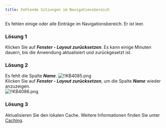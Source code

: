 ```yaml
---
title: Fehlende Sitzungen im Navigationsbereich
---
```

Es fehlen einige oder alle Einträge im Navigationsbereich. Er ist leer.
### Lösung 1
Klicken Sie auf ***Fenster - Layout zurücksetzen***. Es kann einige Minuten dauern, bis die Anwendung aktualisiert und zurückgesetzt ist.
### Lösung 2
Es fehlt die Spalte ***Name***.
![!!KB4085.png](https://webdevolutions.azureedge.net/docs/de/kb/KB4085.png)  
Klicken Sie auf ***Fenster - Layout zurücksetzen***, um die Spalte ***Name*** wieder anzuzeigen.  
![!!KB4086.png](https://webdevolutions.azureedge.net/docs/de/kb/KB4086.png)
### Lösung 3
Aktualisieren Sie den lokalen Cache. Weitere Informationen finden Sie unter [Caching](/de/kb/remote-desktop-manager/troubleshooting-articles/caching/).

